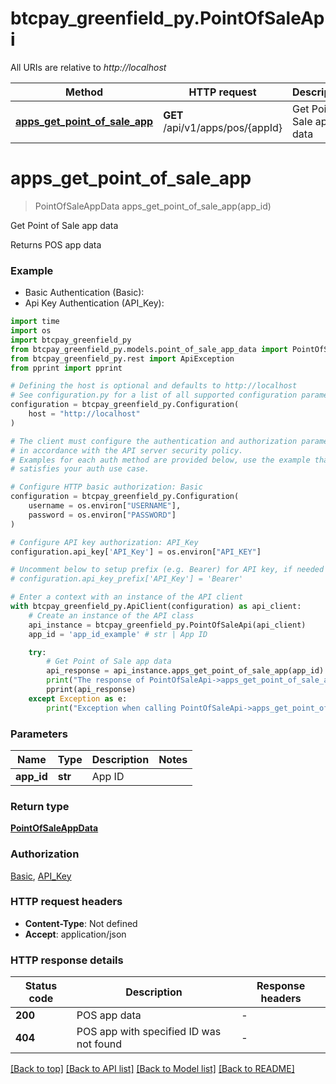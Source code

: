 # btcpay_greenfield_py.PointOfSaleApi

All URIs are relative to *http://localhost*

Method | HTTP request | Description
------------- | ------------- | -------------
[**apps_get_point_of_sale_app**](PointOfSaleApi.md#apps_get_point_of_sale_app) | **GET** /api/v1/apps/pos/{appId} | Get Point of Sale app data


# **apps_get_point_of_sale_app**
> PointOfSaleAppData apps_get_point_of_sale_app(app_id)

Get Point of Sale app data

Returns POS app data

### Example

* Basic Authentication (Basic):
* Api Key Authentication (API_Key):
```python
import time
import os
import btcpay_greenfield_py
from btcpay_greenfield_py.models.point_of_sale_app_data import PointOfSaleAppData
from btcpay_greenfield_py.rest import ApiException
from pprint import pprint

# Defining the host is optional and defaults to http://localhost
# See configuration.py for a list of all supported configuration parameters.
configuration = btcpay_greenfield_py.Configuration(
    host = "http://localhost"
)

# The client must configure the authentication and authorization parameters
# in accordance with the API server security policy.
# Examples for each auth method are provided below, use the example that
# satisfies your auth use case.

# Configure HTTP basic authorization: Basic
configuration = btcpay_greenfield_py.Configuration(
    username = os.environ["USERNAME"],
    password = os.environ["PASSWORD"]
)

# Configure API key authorization: API_Key
configuration.api_key['API_Key'] = os.environ["API_KEY"]

# Uncomment below to setup prefix (e.g. Bearer) for API key, if needed
# configuration.api_key_prefix['API_Key'] = 'Bearer'

# Enter a context with an instance of the API client
with btcpay_greenfield_py.ApiClient(configuration) as api_client:
    # Create an instance of the API class
    api_instance = btcpay_greenfield_py.PointOfSaleApi(api_client)
    app_id = 'app_id_example' # str | App ID

    try:
        # Get Point of Sale app data
        api_response = api_instance.apps_get_point_of_sale_app(app_id)
        print("The response of PointOfSaleApi->apps_get_point_of_sale_app:\n")
        pprint(api_response)
    except Exception as e:
        print("Exception when calling PointOfSaleApi->apps_get_point_of_sale_app: %s\n" % e)
```



### Parameters

Name | Type | Description  | Notes
------------- | ------------- | ------------- | -------------
 **app_id** | **str**| App ID | 

### Return type

[**PointOfSaleAppData**](PointOfSaleAppData.md)

### Authorization

[Basic](../README.md#Basic), [API_Key](../README.md#API_Key)

### HTTP request headers

 - **Content-Type**: Not defined
 - **Accept**: application/json

### HTTP response details
| Status code | Description | Response headers |
|-------------|-------------|------------------|
**200** | POS app data |  -  |
**404** | POS app with specified ID was not found |  -  |

[[Back to top]](#) [[Back to API list]](../README.md#documentation-for-api-endpoints) [[Back to Model list]](../README.md#documentation-for-models) [[Back to README]](../README.md)


